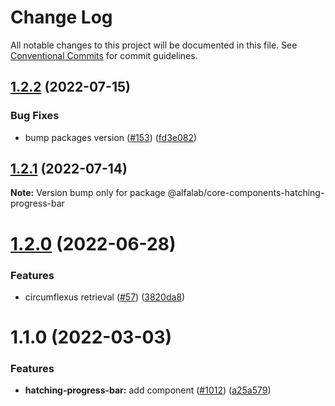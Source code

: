 # Change Log

All notable changes to this project will be documented in this file.
See [Conventional Commits](https://conventionalcommits.org) for commit guidelines.

## [1.2.2](https://github.com/core-ds/core-components/compare/@alfalab/core-components-hatching-progress-bar@1.2.1...@alfalab/core-components-hatching-progress-bar@1.2.2) (2022-07-15)


### Bug Fixes

* bump packages version ([#153](https://github.com/core-ds/core-components/issues/153)) ([fd3e082](https://github.com/core-ds/core-components/commit/fd3e08205672129cdce04e1000c673f2cd9c10da))





## [1.2.1](https://github.com/core-ds/core-components/compare/@alfalab/core-components-hatching-progress-bar@1.2.0...@alfalab/core-components-hatching-progress-bar@1.2.1) (2022-07-14)

**Note:** Version bump only for package @alfalab/core-components-hatching-progress-bar





# [1.2.0](https://github.com/core-ds/core-components/compare/@alfalab/core-components-hatching-progress-bar@1.1.2...@alfalab/core-components-hatching-progress-bar@1.2.0) (2022-06-28)


### Features

* circumflexus retrieval ([#57](https://github.com/core-ds/core-components/issues/57)) ([3820da8](https://github.com/core-ds/core-components/commit/3820da818bcdcbee6904c648b3e29c3c828fe202))





# 1.1.0 (2022-03-03)


### Features


* **hatching-progress-bar:** add component ([#1012](https://github.com/core-ds/core-components/issues/1012)) ([a25a579](https://github.com/core-ds/core-components/commit/a25a5793df91c9e9cf213c7d1215c771c1851141))
